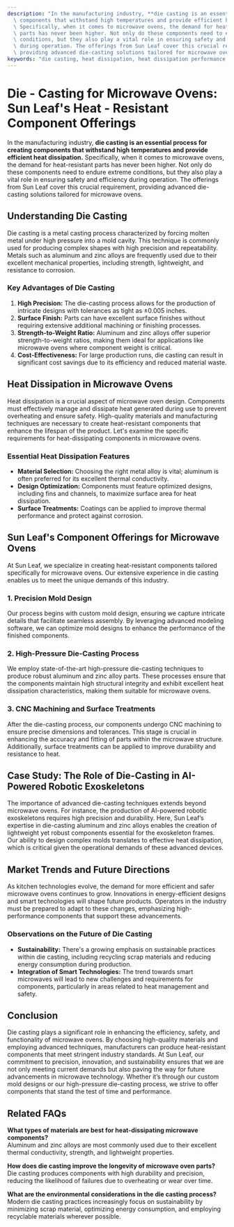 ```yaml
---
description: "In the manufacturing industry, **die casting is an essential process for creating\
  \ components that withstand high temperatures and provide efficient heat dissipation.**\
  \ Specifically, when it comes to microwave ovens, the demand for heat-resistant\
  \ parts has never been higher. Not only do these components need to endure extreme\
  \ conditions, but they also play a vital role in ensuring safety and efficiency\
  \ during operation. The offerings from Sun Leaf cover this crucial requirement,\
  \ providing advanced die-casting solutions tailored for microwave ovens. "
keywords: "die casting, heat dissipation, heat dissipation performance, heat sink"
---
```

# Die - Casting for Microwave Ovens: Sun Leaf's Heat - Resistant Component Offerings

In the manufacturing industry, **die casting is an essential process for creating components that withstand high temperatures and provide efficient heat dissipation.** Specifically, when it comes to microwave ovens, the demand for heat-resistant parts has never been higher. Not only do these components need to endure extreme conditions, but they also play a vital role in ensuring safety and efficiency during operation. The offerings from Sun Leaf cover this crucial requirement, providing advanced die-casting solutions tailored for microwave ovens. 

## Understanding Die Casting

Die casting is a metal casting process characterized by forcing molten metal under high pressure into a mold cavity. This technique is commonly used for producing complex shapes with high precision and repeatability. Metals such as aluminum and zinc alloys are frequently used due to their excellent mechanical properties, including strength, lightweight, and resistance to corrosion.

### Key Advantages of Die Casting 

1. **High Precision:** The die-casting process allows for the production of intricate designs with tolerances as tight as ±0.005 inches.
2. **Surface Finish:** Parts can have excellent surface finishes without requiring extensive additional machining or finishing processes.
3. **Strength-to-Weight Ratio:** Aluminum and zinc alloys offer superior strength-to-weight ratios, making them ideal for applications like microwave ovens where component weight is critical.
4. **Cost-Effectiveness:** For large production runs, die casting can result in significant cost savings due to its efficiency and reduced material waste.

## Heat Dissipation in Microwave Ovens

Heat dissipation is a crucial aspect of microwave oven design. Components must effectively manage and dissipate heat generated during use to prevent overheating and ensure safety. High-quality materials and manufacturing techniques are necessary to create heat-resistant components that enhance the lifespan of the product. Let's examine the specific requirements for heat-dissipating components in microwave ovens.

### Essential Heat Dissipation Features

* **Material Selection:** Choosing the right metal alloy is vital; aluminum is often preferred for its excellent thermal conductivity.
* **Design Optimization:** Components must feature optimized designs, including fins and channels, to maximize surface area for heat dissipation.
* **Surface Treatments:** Coatings can be applied to improve thermal performance and protect against corrosion.

## Sun Leaf's Component Offerings for Microwave Ovens

At Sun Leaf, we specialize in creating heat-resistant components tailored specifically for microwave ovens. Our extensive experience in die casting enables us to meet the unique demands of this industry.

### 1. Precision Mold Design

Our process begins with custom mold design, ensuring we capture intricate details that facilitate seamless assembly. By leveraging advanced modeling software, we can optimize mold designs to enhance the performance of the finished components. 

### 2. High-Pressure Die-Casting Process 

We employ state-of-the-art high-pressure die-casting techniques to produce robust aluminum and zinc alloy parts. These processes ensure that the components maintain high structural integrity and exhibit excellent heat dissipation characteristics, making them suitable for microwave ovens. 

### 3. CNC Machining and Surface Treatments

After the die-casting process, our components undergo CNC machining to ensure precise dimensions and tolerances. This stage is crucial in enhancing the accuracy and fitting of parts within the microwave structure. Additionally, surface treatments can be applied to improve durability and resistance to heat.

## Case Study: The Role of Die-Casting in AI-Powered Robotic Exoskeletons

The importance of advanced die-casting techniques extends beyond microwave ovens. For instance, the production of AI-powered robotic exoskeletons requires high precision and durability. Here, Sun Leaf’s expertise in die-casting aluminum and zinc alloys enables the creation of lightweight yet robust components essential for the exoskeleton frames. Our ability to design complex molds translates to effective heat dissipation, which is critical given the operational demands of these advanced devices.

## Market Trends and Future Directions 

As kitchen technologies evolve, the demand for more efficient and safer microwave ovens continues to grow. Innovations in energy-efficient designs and smart technologies will shape future products. Operators in the industry must be prepared to adapt to these changes, emphasizing high-performance components that support these advancements.

### Observations on the Future of Die Casting

* **Sustainability:** There's a growing emphasis on sustainable practices within die casting, including recycling scrap materials and reducing energy consumption during production.
* **Integration of Smart Technologies:** The trend towards smart microwaves will lead to new challenges and requirements for components, particularly in areas related to heat management and safety.

## Conclusion 

Die casting plays a significant role in enhancing the efficiency, safety, and functionality of microwave ovens. By choosing high-quality materials and employing advanced techniques, manufacturers can produce heat-resistant components that meet stringent industry standards. At Sun Leaf, our commitment to precision, innovation, and sustainability ensures that we are not only meeting current demands but also paving the way for future advancements in microwave technology. Whether it’s through our custom mold designs or our high-pressure die-casting process, we strive to offer components that stand the test of time and performance.

## Related FAQs

**What types of materials are best for heat-dissipating microwave components?**  
Aluminum and zinc alloys are most commonly used due to their excellent thermal conductivity, strength, and lightweight properties. 

**How does die casting improve the longevity of microwave oven parts?**  
Die casting produces components with high durability and precision, reducing the likelihood of failures due to overheating or wear over time.

**What are the environmental considerations in the die casting process?**  
Modern die casting practices increasingly focus on sustainability by minimizing scrap material, optimizing energy consumption, and employing recyclable materials wherever possible.
